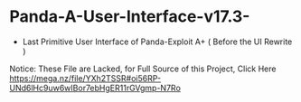 # Panda-A-User-Interface-v17.3-
* Last Primitive User Interface of Panda-Exploit A+ ( Before the UI Rewrite )

Notice: These File are Lacked, for Full Source of this Project, Click Here https://mega.nz/file/YXh2TSSR#oi56RP-UNd6lHc9uw6wIBor7ebHgER11rGVgmp-N7Ro


